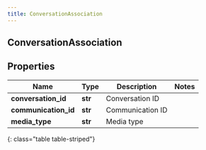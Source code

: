 ```yaml
---
title: ConversationAssociation
---
```

## ConversationAssociation

## Properties

|Name | Type | Description | Notes|
|------------ | ------------- | ------------- | -------------|
| **conversation_id** | **str** | Conversation ID | |
| **communication_id** | **str** | Communication ID | |
| **media_type** | **str** | Media type | |
{: class="table table-striped"}


